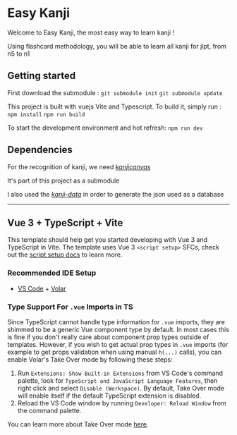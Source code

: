 # Easy Kanji 

Welcome to Easy Kanji, the most easy way to learn kanji ! 

Using flashcard methodology, you will be able to learn all kanji for jlpt, from n5 to n1 


## Getting started 

First download the submodule : 
`git submodule init`
`git submodule update`


This project is built with vuejs Vite and Typescript. To build it, simply run : 
`npm install`
`npm run build`

To start the development environment and hot refresh: `npm run dev`

## Dependencies 

For the recognition of kanji, we need  [*kanjicanvas*](https://github.com/asdfjkl/kanjicanvas)

It's part of this project as a submodule 

I also used the [*kanji-data*](https://github.com/davidluzgouveia/kanji-data) in order to generate the json used as a database 


--------------------






## Vue 3 + TypeScript + Vite

This template should help get you started developing with Vue 3 and TypeScript in Vite. The template uses Vue 3 `<script setup>` SFCs, check out the [script setup docs](https://v3.vuejs.org/api/sfc-script-setup.html#sfc-script-setup) to learn more.

### Recommended IDE Setup

- [VS Code](https://code.visualstudio.com/) + [Volar](https://marketplace.visualstudio.com/items?itemName=Vue.volar)

### Type Support For `.vue` Imports in TS

Since TypeScript cannot handle type information for `.vue` imports, they are shimmed to be a generic Vue component type by default. In most cases this is fine if you don't really care about component prop types outside of templates. However, if you wish to get actual prop types in `.vue` imports (for example to get props validation when using manual `h(...)` calls), you can enable Volar's Take Over mode by following these steps:

1. Run `Extensions: Show Built-in Extensions` from VS Code's command palette, look for `TypeScript and JavaScript Language Features`, then right click and select `Disable (Workspace)`. By default, Take Over mode will enable itself if the default TypeScript extension is disabled.
2. Reload the VS Code window by running `Developer: Reload Window` from the command palette.

You can learn more about Take Over mode [here](https://github.com/johnsoncodehk/volar/discussions/471).
